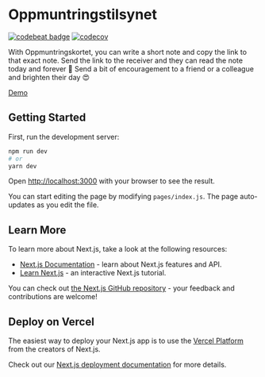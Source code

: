 # Oppmuntringstilsynet

[![codebeat badge](https://codebeat.co/badges/c213cf8a-a3b8-42c9-8513-ab3008fd10a1)](https://codebeat.co/projects/github-com-boyum-oppmuntringstilsynet-main)
[![codecov](https://codecov.io/gh/boyum/oppmuntringstilsynet/branch/main/graph/badge.svg?token=YQ9FVCIF01)](https://codecov.io/gh/boyum/oppmuntringstilsynet)

With Oppmuntringskortet, you can write a short note and copy the link to that
exact note. Send the link to the receiver and they can read the note today and
forever 🥰 Send a bit of encouragement to a friend or a colleague and brighten
their day 😍

[Demo](https://oppmuntring.sinre.no/?n=IwZwLgBA9gZhBSBDAdgV0QJwJ4B8CaUqGEADhgKYjnIDG5EAtogNaWNYQAmiHARuWDDkMAOggAVABYpmICDCjF%2BAS2QBzCIghqoUTvIzLqnMQVSNEg4RDBRG9QCbkgeD%2BcDeoAAyFwFF1AG2Ugkq66ALQMoTCYDDhgGKjkMXEJsfFAA)

## Getting Started

First, run the development server:

```bash
npm run dev
# or
yarn dev
```

Open [http://localhost:3000](http://localhost:3000) with your browser to see the
result.

You can start editing the page by modifying `pages/index.js`. The page
auto-updates as you edit the file.

## Learn More

To learn more about Next.js, take a look at the following resources:

- [Next.js Documentation](https://nextjs.org/docs) - learn about Next.js
  features and API.
- [Learn Next.js](https://nextjs.org/learn) - an interactive Next.js tutorial.

You can check out
[the Next.js GitHub repository](https://github.com/vercel/next.js/) - your
feedback and contributions are welcome!

## Deploy on Vercel

The easiest way to deploy your Next.js app is to use the
[Vercel Platform](https://vercel.com/import?utm_medium=default-template&filter=next.js&utm_source=create-next-app&utm_campaign=create-next-app-readme)
from the creators of Next.js.

Check out our
[Next.js deployment documentation](https://nextjs.org/docs/deployment) for more
details.
